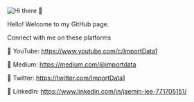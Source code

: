 ![Hi there 👋](https://res.cloudinary.com/importdata/image/upload/v1594310913/YT_Banner_rkjidf.png)


Hello! Welcome to my GitHub page.

Connect with me on these platforms

🔗 YouTube: https://www.youtube.com/c/ImportData1

🔗 Medium: https://medium.com/@importdata

🔗 Twitter: https://twitter.com/ImportData1

🔗 LinkedIn: https://www.linkedin.com/in/jaemin-lee-771705151/
